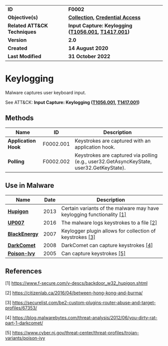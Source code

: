 <table>
<tr>
<td><b>ID</b></td>
<td><b>F0002</b></td>
</tr>
<tr>
<td><b>Objective(s)</b></td>
<td><b><a href="../collection">Collection</a>, <a href="../credential-access">Credential Access</a></b></td>
</tr>
<tr>
<td><b>Related ATT&CK Techniques</b></td>
<td><b>Input Capture: Keylogging (<a href="https://attack.mitre.org/techniques/T1056/001">T1056.001</a>, <a href="https://attack.mitre.org/techniques/T1417/001/">T1417.001</a>)</b></td>
</tr>
<tr>
<td><b>Version</b></td>
<td><b>2.0</b></td>
</tr>
<tr>
<td><b>Created</b></td>
<td><b>14 August 2020</b></td>
</tr>
<tr>
<td><b>Last Modified</b></td>
<td><b>31 October 2022</b></td>
</tr>
</table>


# Keylogging

Malware captures user keyboard input.

See ATT&CK: **Input Capture: Keylogging ([T1056.001](https://attack.mitre.org/techniques/T1056/001), [T1417.001](https://attack.mitre.org/techniques/T1417/001/))**

## Methods

|Name|ID|Description|
|---|---|---|
|**Application Hook**|F0002.001|Keystrokes are captured with an application hook.|
|**Polling**|F0002.002|Keystrokes are captured via polling (e.g., user32.GetAsyncKeyState, user32.GetKeyState).|


## Use in Malware

|Name|Date|Description|
|---|---|---|
|[**Hupigon**](../xample-malware/hupigon.md)|2013|Certain variants of the malware may have keylogging functionality [[1]](#1)|
|[**UP007**](../xample-malware/up007.md)|2016|The malware logs keystrokes to a file  [[2]](#2)|
|[**BlackEnergy**](../xample-malware/blackenergy.md)|2007|Keylogger plugin allows for collection of keystrokes [[3]](#3)|
|[**DarkComet**](../xample-malware/dark-comet.md)|2008|DarkComet can capture keystrokes [[4]](#4)|
|[**Poison-Ivy**](../xample-malware/poison-ivy.md)|2005|Can capture keystrokes  [[5]](#5)|

## References

<a name="1">[1]</a> https://www.f-secure.com/v-descs/backdoor_w32_hupigon.shtml

<a name="2">[2]</a> https://citizenlab.ca/2016/04/between-hong-kong-and-burma/

<a name="3">[3]</a> https://securelist.com/be2-custom-plugins-router-abuse-and-target-profiles/67353/

<a name="4">[4]</a> https://blog.malwarebytes.com/threat-analysis/2012/06/you-dirty-rat-part-1-darkcomet/

<a name="5">[5]</a> https://www.cyber.nj.gov/threat-center/threat-profiles/trojan-variants/poison-ivy

